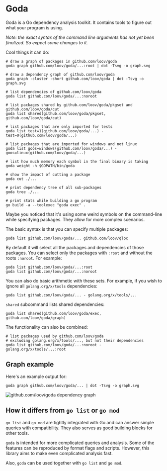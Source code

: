 # Goda

Goda is a Go dependency analysis toolkit. It contains tools to figure out what your program is using.

_Note: the exact syntax of the command line arguments has not yet been finalized. So expect some changes to it._

Cool things it can do:

```
# draw a graph of packages in github.com/loov/goda
goda graph github.com/loov/goda/...:root | dot -Tsvg -o graph.svg

# draw a dependency graph of github.com/loov/goda
goda graph -cluster -short github.com/loov/goda | dot -Tsvg -o graph.svg

# list dependencies of github.com/loov/goda
goda list github.com/loov/goda/...:noroot

# list packages shared by github.com/loov/goda/pkgset and github.com/loov/goda/cut
goda list shared(github.com/loov/goda/pkgset, github.com/loov/goda/cut)

# list packages that are only imported for tests
goda list test=1(github.com/loov/goda/...) - test=0(github.com/loov/goda/...)

# list packages that are imported for windows and not linux
goda list goos=windows(github.com/loov/goda/...) - goos=linux(github.com/loov/goda/...)

# list how much memory each symbol in the final binary is taking
goda weight -h $GOPATH/bin/goda

# show the impact of cutting a package
goda cut ./...

# print dependency tree of all sub-packages
goda tree ./...

# print stats while building a go program
go build -a --toolexec "goda exec" .
```

Maybe you noticed that it's using some weird symbols on the command-line while specifying packages. They allow for more complex scenarios.

The basic syntax is that you can specify multiple packages:

```
goda list github.com/loov/goda/... github.com/loov/qloc
```

By default it will select all the packages and dependencies of those packages. You can select only the packages with `:root` and without the roots `:noroot`. For example:

```
goda list github.com/loov/goda/...:root
goda list github.com/loov/goda/...:noroot
```

You can also do basic arithmetic with these sets. For example, if you wish to ignore all `golang.org/x/tools` dependencies:

```
goda list github.com/loov/goda/... - golang.org/x/tools/...
```

`shared` subcommand lists shared dependencies:

```
goda list shared(github.com/loov/goda/exec, github.com/loov/goda/graph)
```

The functionality can also be combined:

```
# list packages used by github.com/loov/goda
# excluding golang.org/x/tools/..., but not their dependencies
goda list github.com/loov/goda/...:noroot - golang.org/x/tools/...:root
```

## Graph example

Here's an example output for:

```
goda graph github.com/loov/goda/... | dot -Tsvg -o graph.svg
```

![github.com/loov/goda dependency graph](./graph.svg)

## How it differs from `go list` or `go mod`

`go list` and `go mod` are tightly integrated with Go and can answer simple queries with compatibility. They also serves as good building blocks for other tools.

`goda` is intended for more complicated queries and analysis. Some of the features can be reproduced by format flags and scripts. However, this library aims to make even complicated analysis fast.

Also, `goda` can be used together with `go list` and `go mod`.
